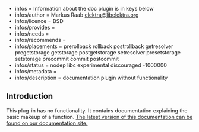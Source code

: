 - infos = Information about the doc plugin is in keys below
- infos/author = Markus Raab <elektra@libelektra.org>
- infos/licence = BSD
- infos/provides =
- infos/needs =
- infos/recommends =
- infos/placements = prerollback rollback postrollback getresolver pregetstorage getstorage postgetstorage setresolver presetstorage setstorage precommit commit postcommit
- infos/status = nodep libc experimental discouraged -1000000
- infos/metadata =
- infos/description = documentation plugin without functionality

## Introduction

This plug-in has no functionality. It contains documentation explaining the basic makeup of a function. [The latest version of this documentation can be found on our documentation site.](https://doc.libelektra.org/api/latest/html/group__plugin.html)

